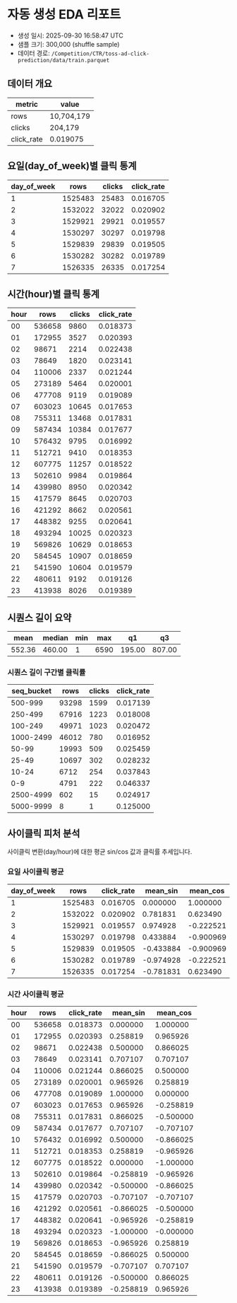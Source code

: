 # 자동 생성 EDA 리포트
- 생성 일시: 2025-09-30 16:58:47 UTC
- 샘플 크기: 300,000 (shuffle sample)
- 데이터 경로: `/Competition/CTR/toss-ad-click-prediction/data/train.parquet`

## 데이터 개요
| metric | value |
| --- | --- |
| rows | 10,704,179 |
| clicks | 204,179 |
| click_rate | 0.019075 |

## 요일(day_of_week)별 클릭 통계
| day_of_week | rows | clicks | click_rate |
| --- | --- | --- | --- |
| 1 | 1525483 | 25483 | 0.016705 |
| 2 | 1532022 | 32022 | 0.020902 |
| 3 | 1529921 | 29921 | 0.019557 |
| 4 | 1530297 | 30297 | 0.019798 |
| 5 | 1529839 | 29839 | 0.019505 |
| 6 | 1530282 | 30282 | 0.019789 |
| 7 | 1526335 | 26335 | 0.017254 |

## 시간(hour)별 클릭 통계
| hour | rows | clicks | click_rate |
| --- | --- | --- | --- |
| 00 | 536658 | 9860 | 0.018373 |
| 01 | 172955 | 3527 | 0.020393 |
| 02 | 98671 | 2214 | 0.022438 |
| 03 | 78649 | 1820 | 0.023141 |
| 04 | 110006 | 2337 | 0.021244 |
| 05 | 273189 | 5464 | 0.020001 |
| 06 | 477708 | 9119 | 0.019089 |
| 07 | 603023 | 10645 | 0.017653 |
| 08 | 755311 | 13468 | 0.017831 |
| 09 | 587434 | 10384 | 0.017677 |
| 10 | 576432 | 9795 | 0.016992 |
| 11 | 512721 | 9410 | 0.018353 |
| 12 | 607775 | 11257 | 0.018522 |
| 13 | 502610 | 9984 | 0.019864 |
| 14 | 439980 | 8950 | 0.020342 |
| 15 | 417579 | 8645 | 0.020703 |
| 16 | 421292 | 8662 | 0.020561 |
| 17 | 448382 | 9255 | 0.020641 |
| 18 | 493294 | 10025 | 0.020323 |
| 19 | 569826 | 10629 | 0.018653 |
| 20 | 584545 | 10907 | 0.018659 |
| 21 | 541590 | 10604 | 0.019579 |
| 22 | 480611 | 9192 | 0.019126 |
| 23 | 413938 | 8026 | 0.019389 |

## 시퀀스 길이 요약
| mean | median | min | max | q1 | q3 |
| --- | --- | --- | --- | --- | --- |
| 552.36 | 460.00 | 1 | 6590 | 195.00 | 807.00 |

### 시퀀스 길이 구간별 클릭률
| seq_bucket | rows | clicks | click_rate |
| --- | --- | --- | --- |
| 500-999 | 93298 | 1599 | 0.017139 |
| 250-499 | 67916 | 1223 | 0.018008 |
| 100-249 | 49971 | 1023 | 0.020472 |
| 1000-2499 | 46012 | 780 | 0.016952 |
| 50-99 | 19993 | 509 | 0.025459 |
| 25-49 | 10697 | 302 | 0.028232 |
| 10-24 | 6712 | 254 | 0.037843 |
| 0-9 | 4791 | 222 | 0.046337 |
| 2500-4999 | 602 | 15 | 0.024917 |
| 5000-9999 | 8 | 1 | 0.125000 |

## 사이클릭 피처 분석
사이클릭 변환(day/hour)에 대한 평균 sin/cos 값과 클릭률 추세입니다.

### 요일 사이클릭 평균
| day_of_week | rows | click_rate | mean_sin | mean_cos |
| --- | --- | --- | --- | --- |
| 1 | 1525483 | 0.016705 | 0.000000 | 1.000000 |
| 2 | 1532022 | 0.020902 | 0.781831 | 0.623490 |
| 3 | 1529921 | 0.019557 | 0.974928 | -0.222521 |
| 4 | 1530297 | 0.019798 | 0.433884 | -0.900969 |
| 5 | 1529839 | 0.019505 | -0.433884 | -0.900969 |
| 6 | 1530282 | 0.019789 | -0.974928 | -0.222521 |
| 7 | 1526335 | 0.017254 | -0.781831 | 0.623490 |

### 시간 사이클릭 평균
| hour | rows | click_rate | mean_sin | mean_cos |
| --- | --- | --- | --- | --- |
| 00 | 536658 | 0.018373 | 0.000000 | 1.000000 |
| 01 | 172955 | 0.020393 | 0.258819 | 0.965926 |
| 02 | 98671 | 0.022438 | 0.500000 | 0.866025 |
| 03 | 78649 | 0.023141 | 0.707107 | 0.707107 |
| 04 | 110006 | 0.021244 | 0.866025 | 0.500000 |
| 05 | 273189 | 0.020001 | 0.965926 | 0.258819 |
| 06 | 477708 | 0.019089 | 1.000000 | 0.000000 |
| 07 | 603023 | 0.017653 | 0.965926 | -0.258819 |
| 08 | 755311 | 0.017831 | 0.866025 | -0.500000 |
| 09 | 587434 | 0.017677 | 0.707107 | -0.707107 |
| 10 | 576432 | 0.016992 | 0.500000 | -0.866025 |
| 11 | 512721 | 0.018353 | 0.258819 | -0.965926 |
| 12 | 607775 | 0.018522 | 0.000000 | -1.000000 |
| 13 | 502610 | 0.019864 | -0.258819 | -0.965926 |
| 14 | 439980 | 0.020342 | -0.500000 | -0.866025 |
| 15 | 417579 | 0.020703 | -0.707107 | -0.707107 |
| 16 | 421292 | 0.020561 | -0.866025 | -0.500000 |
| 17 | 448382 | 0.020641 | -0.965926 | -0.258819 |
| 18 | 493294 | 0.020323 | -1.000000 | -0.000000 |
| 19 | 569826 | 0.018653 | -0.965926 | 0.258819 |
| 20 | 584545 | 0.018659 | -0.866025 | 0.500000 |
| 21 | 541590 | 0.019579 | -0.707107 | 0.707107 |
| 22 | 480611 | 0.019126 | -0.500000 | 0.866025 |
| 23 | 413938 | 0.019389 | -0.258819 | 0.965926 |